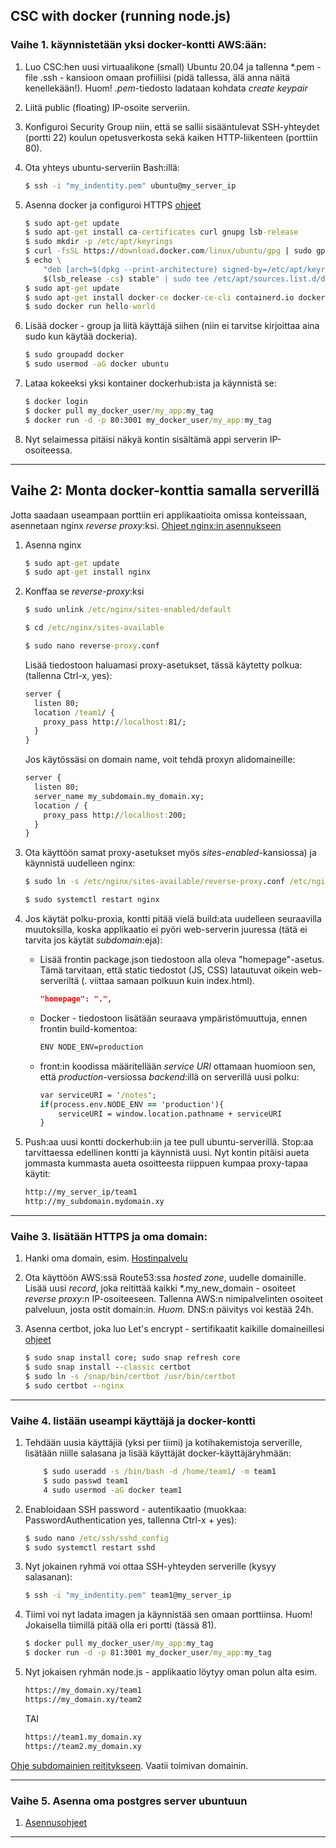 ## CSC with docker (running node.js)

### Vaihe 1. käynnistetään yksi docker-kontti AWS:ään:

1. Luo CSC:hen uusi virtuaalikone (small) Ubuntu 20.04 ja tallenna *.pem - file .ssh - kansioon omaan profiiliisi (pidä tallessa, älä anna näitä kenellekään!). 
Huom! *.pem*-tiedosto ladataan kohdata *create keypair*
2. Liitä public (floating) IP-osoite serveriin.
3. Konfiguroi Security Group niin, että se sallii sisääntulevat SSH-yhteydet (portti 22) koulun opetusverkosta sekä kaiken HTTP-liikenteen (porttiin 80).
4. Ota yhteys ubuntu-serveriin Bash:illä:

    ```cmd
    $ ssh -i "my_indentity.pem" ubuntu@my_server_ip
    ```

5. Asenna docker ja configuroi HTTPS [ohjeet](https://docs.docker.com/engine/install/ubuntu/)

    ```cmd
    $ sudo apt-get update
    $ sudo apt-get install ca-certificates curl gnupg lsb-release
    $ sudo mkdir -p /etc/apt/keyrings
    $ curl -fsSL https://download.docker.com/linux/ubuntu/gpg | sudo gpg --dearmor -o /etc/apt/keyrings/docker.gpg
    $ echo \
        "deb [arch=$(dpkg --print-architecture) signed-by=/etc/apt/keyrings/docker.gpg] https://download.docker.com/linux/ubuntu \
        $(lsb_release -cs) stable" | sudo tee /etc/apt/sources.list.d/docker.list > /dev/null
    $ sudo apt-get update
    $ sudo apt-get install docker-ce docker-ce-cli containerd.io docker-compose-plugin
    $ sudo docker run hello-world
    ```

6. Lisää docker - group ja liitä käyttäjä siihen (niin ei tarvitse kirjoittaa aina sudo kun käytää dockeria).

    ```cmd
    $ sudo groupadd docker
    $ sudo usermod -aG docker ubuntu
    ```

7. Lataa kokeeksi yksi kontainer dockerhub:ista ja käynnistä se:

    ```cmd
    $ docker login
    $ docker pull my_docker_user/my_app:my_tag
    $ docker run -d -p 80:3001 my_docker_user/my_app:my_tag
    ```

8. Nyt selaimessa pitäisi näkyä kontin sisältämä appi serverin IP-osoiteessa. 

--- 

## Vaihe 2: Monta docker-konttia samalla serverillä

Jotta saadaan useampaan porttiin eri applikaatioita omissa konteissaan, asennetaan nginx *reverse proxy*:ksi. [Ohjeet nginx:in asennukseen](https://www.hostinger.com/tutorials/how-to-set-up-nginx-reverse-proxy/)

1. Asenna nginx

    ```cmd
    $ sudo apt-get update
    $ sudo apt-get install nginx
    ```

2. Konffaa se *reverse-proxy*:ksi

    ```cmd
    $ sudo unlink /etc/nginx/sites-enabled/default
    
    $ cd /etc/nginx/sites-available
    
    $ sudo nano reverse-proxy.conf
    ```
    Lisää tiedostoon haluamasi proxy-asetukset, tässä käytetty polkua: (tallenna Ctrl-x, yes):

    ```cmd
    server {
      listen 80;
      location /team1/ {
        proxy_pass http://localhost:81/;
      }
    }
    ```

    Jos käytössäsi on domain name, voit tehdä proxyn alidomaineille:

    ```cmd
    server {
      listen 80;
      server_name my_subdomain.my_domain.xy;
      location / {
        proxy_pass http://localhost:200;
      }
    } 
    ```

2. Ota käyttöön samat proxy-asetukset myös *sites-enabled*-kansiossa) ja käynnistä uudelleen nginx:

    ```cmd
    $ sudo ln -s /etc/nginx/sites-available/reverse-proxy.conf /etc/nginx/sites-enabled/reverse-proxy.conf

    $ sudo systemctl restart nginx
    ```

3. Jos käytät polku-proxia, kontti pitää vielä build:ata uudelleen seuraavilla muutoksilla, koska applikaatio ei pyöri web-serverin juuressa (tätä ei tarvita jos käytät *subdomain*:eja):

    - Lisää frontin package.json tiedostoon alla oleva "homepage"-asetus. Tämä tarvitaan, että static tiedostot (JS, CSS) latautuvat oikein web-serveriltä (. viittaa samaan polkuun kuin index.html).

        ```json
        "homepage": ".",
        ```
    - Docker - tiedostoon lisätään seuraava ympäristömuuttuja, ennen frontin build-komentoa:
        ```cmd
        ENV NODE_ENV=production 
        ```
    - front:in koodissa määritellään *service URI* ottamaan huomioon sen, että *production*-versiossa *backend*:illä on serverillä uusi polku:
        ```cmd
        var serviceURI = '/notes';
        if(process.env.NODE_ENV == 'production'){
            serviceURI = window.location.pathname + serviceURI
        }
        ```

4. Push:aa uusi kontti dockerhub:iin ja tee pull ubuntu-serverillä. Stop:aa tarvittaessa edellinen kontti ja käynnistä uusi. Nyt kontin pitäisi aueta jommasta kummasta aueta osoitteesta riippuen kumpaa proxy-tapaa käytit:

    ```cmd
    http://my_server_ip/team1
    http://my_subdomain.mydomain.xy
    ```
---

### Vaihe 3. lisätään HTTPS ja oma domain:

1. Hanki oma domain, esim. [Hostinpalvelu](https://www.hostingpalvelu.fi/)

2. Ota käyttöön AWS:ssä Route53:ssa *hosted zone*, uudelle domainille. Lisää uusi *record*, joka reitittää kaikki \*.my_new_domain - osoiteet *reverse proxy*:n IP-osoiteeseen. Tallenna AWS:n nimipalvelinten osoiteet palveluun, josta ostit domain:in.
*Huom.* DNS:n päivitys voi kestää 24h.

3. Asenna certbot, joka luo Let's encrypt - sertifikaatit kaikille domaineillesi [ohjeet](https://certbot.eff.org/instructions?ws=nginx&os=ubuntufocal)

    ```cmd
    $ sudo snap install core; sudo snap refresh core
    $ sudo snap install --classic certbot
    $ sudo ln -s /snap/bin/certbot /usr/bin/certbot
    $ sudo certbot --nginx
    ```
---

### Vaihe 4. listään useampi käyttäjä ja docker-kontti

1. Tehdään uusia käyttäjiä (yksi per tiimi) ja kotihakemistoja serverille, lisätään niille salasana ja lisää käyttäjät docker-käyttäjäryhmään:

    ```cmd
        $ sudo useradd -s /bin/bash -d /home/team1/ -m team1
        $ sudo passwd team1
        4 sudo usermod -aG docker team1
    ```

2. Enabloidaan SSH password - autentikaatio (muokkaa: PasswordAuthentication yes, tallenna Ctrl-x + yes):

    ```cmd
    $ sudo nano /etc/ssh/sshd_config 
    $ sudo systemctl restart sshd
    ```

3. Nyt jokainen ryhmä voi ottaa SSH-yhteyden serverille (kysyy salasanan):

    ```cmd 
    $ ssh -i "my_indentity.pem" team1@my_server_ip
    ```

4. Tiimi voi nyt ladata imagen ja käynnistää sen omaan porttiinsa.
Huom! Jokaisella tiimillä pitää olla eri portti (tässä 81).

    ```cmd
    $ docker pull my_docker_user/my_app:my_tag
    $ docker run -d -p 81:3001 my_docker_user/my_app:my_tag
    ```

5. Nyt jokaisen ryhmän node.js - applikaatio löytyy oman polun alta esim.

    ```cmd
    https://my_domain.xy/team1
    https://my_domain.xy/team2
    ```

    TAI 
    ```cmd
    https://team1.my_domain.xy
    https://team2.my_domain.xy
    ```

[Ohje subdomainien reititykseen](https://ryan.himmelwright.net/post/nginx-subdomain-reverse-proxy/). Vaatii toimivan domainin.

---

### Vaihe 5. Asenna oma postgres server ubuntuun

1. [Asennusohjeet](https://linuxhint.com/install-and-setup-postgresql-database-ubuntu-22-04/)

---

